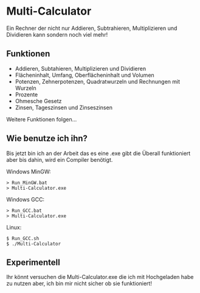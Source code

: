 # Multi-Calculator
Ein Rechner der nicht nur Addieren, Subtrahieren, Multiplizieren und Dividieren kann sondern noch viel mehr!

## Funktionen
- Addieren, Subtahieren, Multiplizieren und Dividieren
- Flächeninhalt, Umfang, Oberflächeninhalt und Volumen
- Potenzen, Zehnerpotenzen, Quadratwurzeln und Rechnungen mit Wurzeln
- Prozente
- Ohmesche Gesetz
- Zinsen, Tageszinsen und Zinseszinsen

Weitere Funktionen folgen...

## Wie benutze ich ihn?
Bis jetzt bin ich an der Arbeit das es eine .exe gibt die Überall funktioniert aber bis dahin,
wird ein Compiler benötigt.

Windows MinGW:
```
> Run_MinGW.bat
> Multi-Calculator.exe
```

Windows GCC:
```
> Run_GCC.bat
> Multi-Calculator.exe
```

Linux:
```
$ Run_GCC.sh
$ ./Multi-Calculator
```

## Experimentell
Ihr könnt versuchen die Multi-Calculator.exe die ich mit Hochgeladen habe zu nutzen aber,
ich bin mir nicht sicher ob sie funktioniert!
